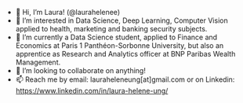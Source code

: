 - 👋 Hi, I’m Laura! (@laurahelenee)
- 👀 I’m interested in Data Science, Deep Learning, Computer Vision applied to health, marketing and banking security subjects. 
- 🌱 I’m currently a Data Science student, applied to Finance and Economics at Paris 1 Panthéon-Sorbonne University, but also an apprentice as Research and Analytics officer at BNP Paribas Wealth Management.
- 💞️ I’m looking to collaborate on anything!
- 📫 Reach me by email: lauraheleneung[at]gmail.com or on Linkedin: https://www.linkedin.com/in/laura-helene-ung/

<!---
laurahelenee/laurahelenee is a ✨ special ✨ repository because its `README.md` (this file) appears on your GitHub profile.
You can click the Preview link to take a look at your changes.
--->
